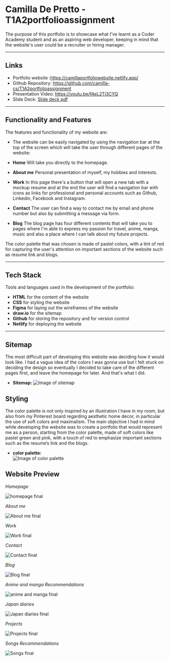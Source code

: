 # Camilla De Pretto - T1A2portfolioassignment

The purpose of this portfolio is to showcase what I've learnt as a Coder Academy student and as an aspiring web developer, keeping in mind that the website's user could be a recruiter or hiring manager. 

___

## **Links** 
+ Portfolio website :https://camillaportfoliowebsite.netlify.app/
+ Github Repository: https://github.com/camilla-cs/T1A2portfolioassignment
+ Presentation Video: https://youtu.be/f4eL2Ti3CYQ
+ Slide Deck: [Slide deck pdf](./DOCS/slide%20deck%20camilla%20de%20pretto.pdf)


___

## **Functionality and Features** 

The features and functionality of my website are: 
+ The website can be easily navigated by using the navigation bar at the top of the screen which will take the user through different pages of the website: 
+ **Home** Will take you directly to the homepage.
+ **About me** Personal presentation of myself, my hobbies and interests. 
+ **Work** In this page there's a button that will open a new tab with a mockup resume and at the end the user will find a navigation bar with icons as links for professional and personal accounts such as Github, Linkedin, Facebook and Instagram. 

+ **Contact** The user can find a way to contact me by email and phone number but also by submitting a message via form. 
+ **Blog** The blog page has four different contents that will take you to pages where I'm able to express my passion for travel, anime, manga, music and also a place where I can talk about my future projects. 


The color palette that was chosen is made of pastel colors, with a tint of red for capturing the user's attention on important sections of the website such as resume link and blogs. 

___

## **Tech Stack** 
Tools and languages used in the development of the portfolio: 
+ **HTML** for the content of the website
+ **CSS** for styling the website 
+ **Figma** for laying out the wireframes of the website
+ **draw.io** for the sitemap
+ **Github** for storing the repository and for version control 
+ **Netlify** for deploying the website 


___

## **Sitemap**

The most difficult part of developing this website was deciding how it would look like. I had a vague idea of the colors I was gonna use but I felt stuck on deciding the design so eventually I decided to take care of the different pages first, and leave the homepage for later. And that's what I did. 
- **Sitemap:** 
![  Image of sitemap   ](./DOCS/SITEMAP%20and%20WIREFRAMES/websitesitemap.png)



## **Styling** 
The color palette is not only inspired by an illustration I have in my room, but also from my Pinterest board regarding aesthetic home decor, in particular the use of soft colors and maximalism. 
The main objective I had in mind while developing the website was to create a portfolio that would represent me as a person, starting from the color palette, made of soft colors like pastel green and pink, with a touch of red to emphasize important sections such as the resume’s link and the blogs. 


- **color palette:**   
![  Image of color palette   ](./DOCS/SITEMAP%20and%20WIREFRAMES/colorpalette.png)


## **Website Preview** 

*Homepage* 

![ homepage final ](./DOCS/SITEMAP%20and%20WIREFRAMES/homepage%20final.png)

*About me*

![About me final ](./DOCS/SITEMAP%20and%20WIREFRAMES/about%20me%20final.png)

*Work* 

![Work final ](./DOCS/SITEMAP%20and%20WIREFRAMES/work%20final.png)

*Contact* 

![Contact final](./DOCS/SITEMAP%20and%20WIREFRAMES/contact%20final.png)

*Blog* 

![ Blog final](./DOCS/SITEMAP%20and%20WIREFRAMES/blog%20final.png)

*Anime and manga Recommendations* 

![ anime and manga final ](./DOCS/SITEMAP%20and%20WIREFRAMES/anime%20final.png)

*Japan diaries* 

![Japan diaries final ](./DOCS/SITEMAP%20and%20WIREFRAMES/japan%20final.png)

*Projects* 

![Projects final ](./DOCS/SITEMAP%20and%20WIREFRAMES/projects%20final.png)

*Songs Recommendations* 

![Songs final ](./DOCS/SITEMAP%20and%20WIREFRAMES/songs%20final.png)







